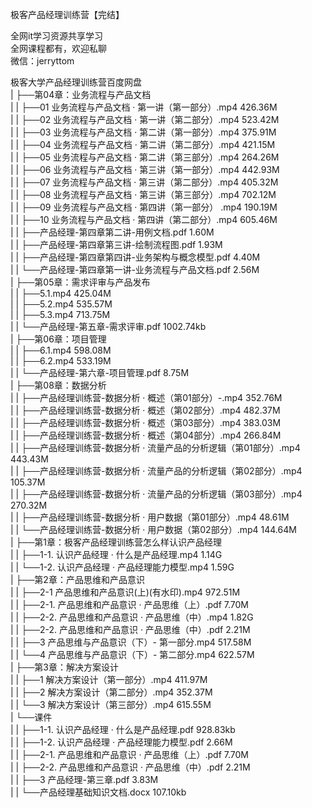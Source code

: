 极客产品经理训练营【完结】

全网it学习资源共享学习<br>全网课程都有，欢迎私聊<br>微信：jerryttom<br>

极客大学产品经理训练营百度网盘<br> | ├──第04章：业务流程与产品文档<br> | | ├──01 业务流程与产品文档 · 第一讲（第一部分）.mp4 426.36M<br> | | ├──02 业务流程与产品文档 · 第一讲（第二部分）.mp4 523.42M<br> | | ├──03 业务流程与产品文档 · 第二讲（第一部分）.mp4 375.91M<br> | | ├──04 业务流程与产品文档 · 第二讲（第二部分）.mp4 421.15M<br> | | ├──05 业务流程与产品文档 · 第二讲（第三部分）.mp4 264.26M<br> | | ├──06 业务流程与产品文档 · 第三讲（第一部分）.mp4 442.93M<br> | | ├──07 业务流程与产品文档 · 第三讲（第二部分）.mp4 405.32M<br> | | ├──08 业务流程与产品文档 · 第三讲（第三部分）.mp4 702.12M<br> | | ├──09 业务流程与产品文档 · 第四讲（第一部分） .mp4 190.19M<br> | | ├──10 业务流程与产品文档 · 第四讲（第二部分）.mp4 605.46M<br> | | ├──产品经理-第四章第二讲-用例文档.pdf 1.60M<br> | | ├──产品经理-第四章第三讲-绘制流程图.pdf 1.93M<br> | | ├──产品经理-第四章第四讲-业务架构与概念模型.pdf 4.40M<br> | | └──产品经理-第四章第一讲-业务流程与产品文档.pdf 2.56M<br> | ├──第05章：需求评审与产品发布<br> | | ├──5.1.mp4 425.04M<br> | | ├──5.2.mp4 535.57M<br> | | ├──5.3.mp4 713.75M<br> | | └──产品经理-第五章-需求评审.pdf 1002.74kb<br> | ├──第06章：项目管理<br> | | ├──6.1.mp4 598.08M<br> | | ├──6.2.mp4 533.19M<br> | | └──产品经理-第六章-项目管理.pdf 8.75M<br> | ├──第08章：数据分析<br> | | ├──产品经理训练营-数据分析 · 概述（第01部分）-.mp4 352.76M<br> | | ├──产品经理训练营-数据分析 · 概述（第02部分）.mp4 482.37M<br> | | ├──产品经理训练营-数据分析 · 概述（第03部分）.mp4 383.03M<br> | | ├──产品经理训练营-数据分析 · 概述（第04部分）.mp4 266.84M<br> | | ├──产品经理训练营-数据分析 · 流量产品的分析逻辑（第01部分）.mp4 443.43M<br> | | ├──产品经理训练营-数据分析 · 流量产品的分析逻辑（第02部分）.mp4 105.37M<br> | | ├──产品经理训练营-数据分析 · 流量产品的分析逻辑（第03部分）.mp4 270.32M<br> | | ├──产品经理训练营-数据分析 · 用户数据（第01部分）.mp4 48.61M<br> | | └──产品经理训练营-数据分析 · 用户数据（第02部分）.mp4 144.64M<br> | ├──第1章：极客产品经理训练营怎么样认识产品经理<br> | | ├──1-1. 认识产品经理 · 什么是产品经理.mp4 1.14G<br> | | └──1-2. 认识产品经理 · 产品经理能力模型.mp4 1.59G<br> | ├──第2章：产品思维和产品意识<br> | | ├──2-1 产品思维和产品意识(上)(有水印).mp4 972.51M<br> | | ├──2-1. 产品思维和产品意识 · 产品思维（上）.pdf 7.70M<br> | | ├──2-2. 产品思维和产品意识 · 产品思维（中）.mp4 1.82G<br> | | ├──2-2. 产品思维和产品意识 · 产品思维（中）.pdf 2.21M<br> | | ├──3 产品思维与产品意识（下）- 第一部分.mp4 517.58M<br> | | └──4 产品思维与产品意识（下）- 第二部分.mp4 622.57M<br> | ├──第3章：解决方案设计<br> | | ├──1 解决方案设计（第一部分）.mp4 411.97M<br> | | ├──2 解决方案设计（第二部分）.mp4 352.37M<br> | | └──3 解决方案设计（第三部分）.mp4 615.55M<br> | └──课件<br> | | ├──1-1. 认识产品经理 · 什么是产品经理.pdf 928.83kb<br> | | ├──1-2. 认识产品经理 · 产品经理能力模型.pdf 2.66M<br> | | ├──2-1. 产品思维和产品意识 · 产品思维（上）.pdf 7.70M<br> | | ├──2-2. 产品思维和产品意识 · 产品思维（中）.pdf 2.21M<br> | | ├──3 产品经理-第三章.pdf 3.83M<br> | | └──产品经理基础知识文档.docx 107.10kb
